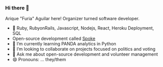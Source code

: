 ### Hi there 👋
Arique "Furia" Aguilar here!  Organizer turned software developer.
- 🔭 Ruby, RubyonRails, Javascript, Nodejs, React, Heroku Deployment, SQL
- Open-source development called [Spoke](https://github.com/StateVoicesNational/Spoke)
- 🌱 I’m currently learning PANDA analytics in Python
- 👯 I’m looking to collaborate on projects focused on politics and voting
- 💬 Ask me about open-source development and volunteer management
- 😄 Pronouns: ... they/them

